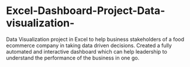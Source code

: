 # Excel-Dashboard-Project-Data-visualization-
Data Visualization project in Excel to help business stakeholders of a food ecommerce company in taking data driven decisions. Created a fully automated and interactive dashboard which can help leadership to understand the performance of the business in one go. 
